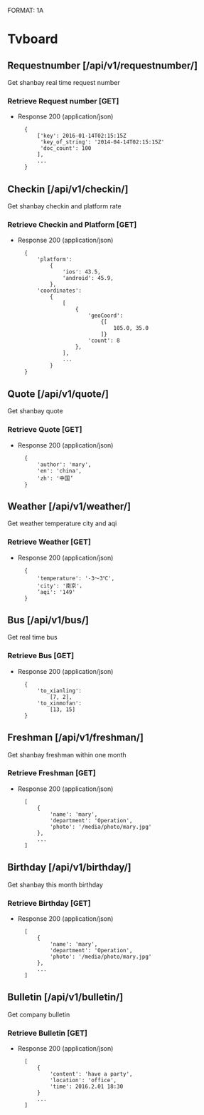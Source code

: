 FORMAT: 1A

# Tvboard

## Requestnumber [/api/v1/requestnumber/]
Get shanbay real time request number

### Retrieve Request number [GET]

+ Response 200 (application/json)

        {
            ['key': 2016-01-14T02:15:15Z 
             'key_of_string': '2014-04-14T02:15:15Z'
             'doc_count': 100  
            ],
            ... 
        } 

## Checkin [/api/v1/checkin/]
Get shanbay checkin and platform rate

### Retrieve Checkin and Platform [GET]

+ Response 200 (application/json)

        {
            'platform': 
                {
                    'ios': 43.5,
                    'android': 45.9,
                },
            'coordinates':
                {
                    [
                        {
                            'geoCoord':
                                {[
                                    105.0, 35.0
                                ]} 
                            'count': 8
                        },
                    ],
                    ...
                }
        }

## Quote [/api/v1/quote/]
Get shanbay quote

### Retrieve Quote [GET]

+ Response 200 (application/json)

        {
            'author': 'mary',
            'en': 'china',
            'zh': '中国’
        }

## Weather [/api/v1/weather/]
Get weather temperature city and aqi

### Retrieve Weather [GET]

+ Response 200 (application/json)

        {
            'temperature': '-3～3℃',
            'city': '南京'，
            ’aqi': '149'
        }

## Bus [/api/v1/bus/]
Get real time bus

### Retrieve Bus [GET]

+ Response 200 (application/json)

        {
            'to_xianling': 
                [7, 2],
            'to_xinmofan': 
                [13, 15]
        }

## Freshman [/api/v1/freshman/]
Get shanbay freshman within one month

### Retrieve Freshman [GET]

+ Response 200 (application/json)

        [
            {
                'name': 'mary',
                'department': 'Operation',
                'photo': '/media/photo/mary.jpg'
            },
            ...
        ]

## Birthday [/api/v1/birthday/]
Get shanbay this month birthday

### Retrieve Birthday [GET]

+ Response 200 (application/json)

        [
            {
                'name': 'mary',
                'department': 'Operation',
                'photo': '/media/photo/mary.jpg'
            },
            ...
        ]

## Bulletin [/api/v1/bulletin/]
Get company bulletin 

### Retrieve Bulletin [GET]

+ Response 200 (application/json)

        [
            {
                'content': 'have a party',
                'location': 'office',
                'time': 2016.2.01 18:30
            }
            ...
        ]

